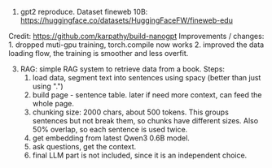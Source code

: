 1. gpt2 reproduce. Dataset fineweb 10B: https://huggingface.co/datasets/HuggingFaceFW/fineweb-edu

Credit: https://github.com/karpathy/build-nanogpt
Improvements / changes: 
	1. dropped muti-gpu training, torch.compile now works
	2. improved the data loading flow, the training is smoother and less overfit.

3. RAG: simple RAG system to retrieve data from a book. 
Steps:
	1. load data, segment text into sentences using spacy (better than just using ".")
	2. build page - sentence table. later if need more context, can feed the whole page.
	3. chunking size: 2000 chars, about 500 tokens. This groups sentences but not break them, so chunks have different sizes. Also 50% overlap, so each sentence is used twice.
	4. get embedding from latest Qwen3 0.6B model.
	5. ask questions, get the context.
	6. final LLM part is not included, since it is an independent choice.
